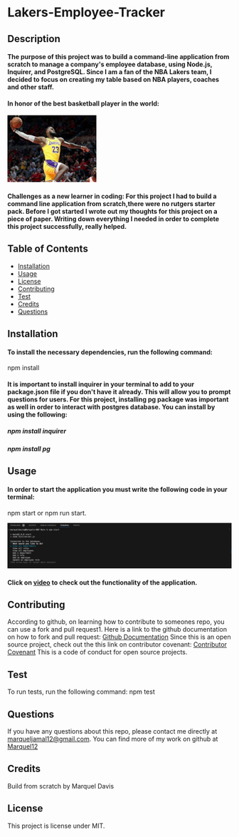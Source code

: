 # Lakers-Employee-Tracker


## Description 
#### The purpose of this project was to build a command-line application from scratch to manage a company's employee database, using Node.js, Inquirer, and PostgreSQL. Since I am a fan of the NBA Lakers team, I decided to focus on creating my table based on NBA players, coaches and other staff. 

#### In honor of the best basketball player in the world:
<img src="image-3.png" alt="alt text" width="200"/>



#### Challenges as a new learner in coding: For this project I had to build a command line application from scratch,there were no rutgers starter pack. Before I got started I wrote out my thoughts for this project on a piece of paper. Writing down everything I needed in order to complete this project successfully, really helped. 



  ## Table of Contents
  * [Installation](#installation)
  * [Usage](#usage)
  * [License](#license)
  * [Contributing](#contributing)
  * [Test](#test)
  * [Credits](#credits)
  * [Questions](#questions)
  


  ## Installation
  #### To install the necessary dependencies, run the following command:
  npm install
  #### It is important to install inquirer in your terminal to add to your package.json file if you don't have it already. This will allow you to prompt questions for users. For this project, installing pg package was important as well in order to interact with postgres database. You can install by using the following: 
  ##### npm install inquirer
  ##### npm install pg



  ## Usage
 
  #### In order to start the application you must write the following code in your terminal:
  npm start or npm run start. 



  ![How to start application in the terminal](image-5.png)


  #### Click on [video](https://drive.google.com/file/d/1uBHcwI4_gnWxiF8OHLReand133aq7xFf/view) to check out the functionality of the application. 
  

  ## Contributing
  According to github, on learning how to contribute to someones repo, you can use a fork and pull request1. Here is a link to the github documentation on how to fork and pull request: [Github Documentation](https://docs.github.com/en/get-started/exploring-projects-on-github/contributing-to-a-project)
  Since this is an open source project, check out the this link on contributor covenant: [Contributor Covenant](https://www.contributor-covenant.org/) This is a code of conduct for open source projects.
  
  ## Test
  To run tests, run the following command:
  npm test
  


  
  ## Questions
  If you have any questions about this repo, please contact me directly at marqueljamal12@gmail.com. You can find more of my work on github at [Marquel12](https://github.com/marquel12/Readme-Generator-) 
  
  

  ## Credits 
  Build from scratch by Marquel Davis 


   ## License
  This project is license under MIT. 
